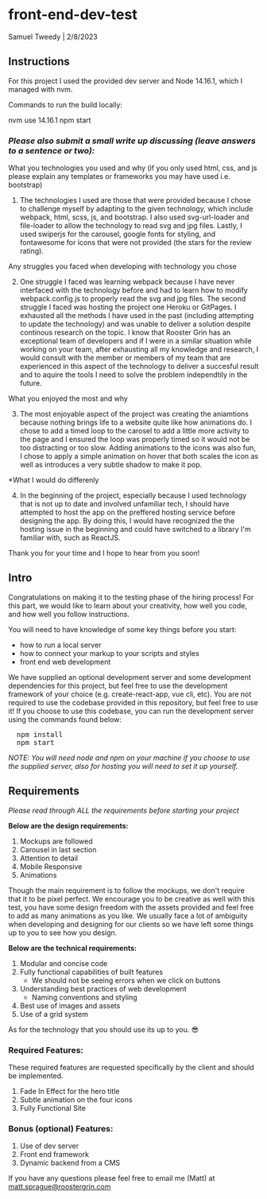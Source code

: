# front-end-dev-test

Samuel Tweedy  |  2/8/2023

## Instructions

For this project I used the provided dev server and Node 14.16.1, which I managed with nvm.

Commands to run the build locally:

  nvm use 14.16.1
  npm start

### *Please also submit a small write up discussing (leave answers to a sentence or two):*

  What you technologies you used and why (if you only used html, css, and js please explain any templates or frameworks you may have used i.e. bootstrap)

  1. The technologies I used are those that were provided because I chose to challenge myself by adapting to the given technology, which include webpack, html, scss, js, and bootstrap. I also used svg-url-loader and file-loader to allow the technology to read svg and jpg files. Lastly, I used swiperjs for the carousel, google fonts for styling, and fontawesome for icons that were not provided (the stars for the review rating).

  Any struggles you faced when developing with technology you chose

  2. One struggle I faced was learning webpack because I have never interfaced with the technology before and had to learn how to modify webpack.config.js to properly read the svg and jpg files. The second struggle I faced was hosting the project one Heroku or GitPages. I exhausted all the methods I have used in the past (including attempting to update the technology) and was unable to deliver a solution despite continous research on the topic. I know that Rooster Grin has an exceptional team of developers and if I were in a similar situation while working on your team, after exhausting all my knowledge and research, I would consult with the member or members of my team that are experienced in this aspect of the technology to deliver a succesful result and to aquire the tools I need to solve the problem independtily in the future.

  What you enjoyed the most and why

  3. The most enjoyable aspect of the project was creating the aniamtions because nothing brings life to a website quite like how animations do. I chose to add a timed loop to the carosel to add a little more activity to the page and I ensured the loop was properly timed so it would not be too distracting or too slow. Adding animations to the icons was also fun, I chose to apply a simple animation on hover that both scales the icon as well as introduces a very subtle shadow to make it pop.

  *What I would do differenly

  4. In the beginning of the project, especially because I used technology that is not up to date and involved unfamiliar tech, I should have attempted to host the app on the preffered hosting service before designing the app. By doing this, I would have recognized the the hosting issue in the beginning and could have switched to a library I'm familiar with, such as ReactJS.

  Thank you for your time and I hope to hear from you soon!




## Intro

Congratulations on making it to the testing phase of the hiring process! For this part, we would like to learn about your creativity, how well you code, and how well you follow instructions.

You will need to have knowledge of some key things before you start:
  - how to run a local server
  - how to connect your markup to your scripts and styles
  - front end web development

We have supplied an optional development server and some development dependencies for this project, but feel free to use the development framework of your choice (e.g. create-react-app, vue cli, etc). You are not required to use the codebase provided in this repository, but feel free to use it! If you choose to use this codebase, you can run the development server using the commands found below:

<pre>
  npm install
  npm start
</pre>

<em>NOTE: You will need node and npm on your machine if you choose to use the supplied server, also for hosting you will need to set it up yourself.</em>

## Requirements

<em>Please read through ALL the requirements before starting your project</em>

<strong>Below are the design requirements:</strong>

  1. Mockups are followed
  2. Carousel in last section
  3. Attention to detail
  4. Mobile Responsive
  5. Animations

Though the main requirement is to follow the mockups, we don't require that it to be pixel perfect. We encourage you to be creative as well with this test, you have some design freedom with the assets provided and feel free to add as many animations as you like. We usually face a lot of ambiguity when developing and designing for our clients so we have left some things up to you to see how you design.

<strong>Below are the technical requirements:</strong>

  1. Modular and concise code
  2. Fully functional capabilities of built features
      - We should not be seeing errors when we click on buttons
  3. Understanding best practices of web development
      - Naming conventions and styling
  4. Best use of images and assets
  5. Use of a grid system

As for the technology that you should use its up to you. 😎

### Required Features:

These required features are requested specifically by the client and should be implemented.

  1. Fade In Effect for the hero title
  2. Subtle animation on the four icons
  3. Fully Functional Site

### Bonus (optional) Features:
  1. Use of dev server
  2. Front end framework
  3. Dynamic backend from a CMS

If you have any questions please feel free to email me (Matt) at matt.sprague@roostergrin.com

